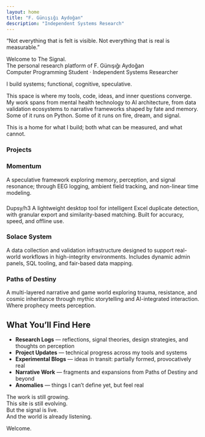 ```yaml
---
layout: home
title: "F. Günışığı Aydoğan"
description: "Independent Systems Research"
---
```


“Not everything that is felt is visible. Not everything that is real is measurable.”

Welcome to The Signal.  
The personal research platform of F. Günışığı Aydoğan  
Computer Programming Student · Independent Systems Researcher

I build systems; functional, cognitive, speculative.

This space is where my tools, code, ideas, and inner questions converge. My work spans from mental health technology to AI architecture, from data validation ecosystems to narrative frameworks shaped by fate and memory. Some of it runs on Python. Some of it runs on fire, dream, and signal.

This is a home for what I build; both what can be measured, and what cannot.

<h3><strong>Projects</strong></h3>

<h3><strong>Momentum</strong></h3>
A speculative framework exploring memory, perception, and signal resonance; through EEG logging, ambient field tracking, and non-linear time modeling.

<h3><strong></strong></h3>Dupsy</strong>/h3
A lightweight desktop tool for intelligent Excel duplicate detection, with granular export and similarity-based matching. Built for accuracy, speed, and offline use.

### Solace System  
A data collection and validation infrastructure designed to support real-world workflows in high-integrity environments. Includes dynamic admin panels, SQL tooling, and fair-based data mapping.

### Paths of Destiny  
A multi-layered narrative and game world exploring trauma, resistance, and cosmic inheritance through mythic storytelling and AI-integrated interaction. Where prophecy meets perception.

## What You’ll Find Here

- **Research Logs** — reflections, signal theories, design strategies, and thoughts on perception  
- **Project Updates** — technical progress across my tools and systems  
- **Experimental Blogs** — ideas in transit: partially formed, provocatively real  
- **Narrative Work** — fragments and expansions from Paths of Destiny and beyond  
- **Anomalies** — things I can’t define yet, but feel real  

The work is still growing.  
This site is still evolving.  
But the signal is live.  
And the world is already listening.

Welcome.
